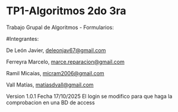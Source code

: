 # TP1-Algoritmos 2do 3ra
Trabajo Grupal de Algoritmos - Formularios:

#Integrantes:

De León Javier,  deleonjav67@gmail.com

Ferreyra Marcelo,  marce.reparacion@gmail.com

Ramil Micaías,  micram2006@gmail.com

Vall Matías,  matiasdvall@gmail.com

Version 1.0.1 
Fecha 17/10/2025
El login se modifico para que haga la comprobacion en una BD de access
